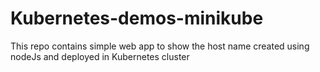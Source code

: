 # Kubernetes-demos-minikube
This repo contains simple web app to show the host name created using nodeJs and deployed in Kubernetes cluster
